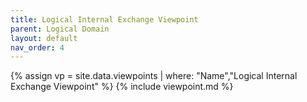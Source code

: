 ```yaml
---
title: Logical Internal Exchange Viewpoint
parent: Logical Domain
layout: default
nav_order: 4
---
```

{% assign vp = site.data.viewpoints | where: "Name","Logical Internal Exchange Viewpoint" %}
{% include viewpoint.md %}